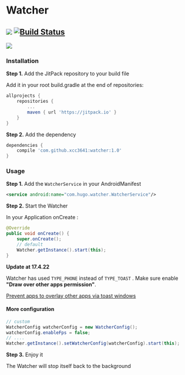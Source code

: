 # Watcher
[![](https://jitpack.io/v/xcc3641/watcher.svg)](https://jitpack.io/#xcc3641/watcher) [![Build Status](https://travis-ci.org/xcc3641/Watcher.svg?branch=master)](https://travis-ci.org/xcc3641/Watcher)
---

![](https://ww4.sinaimg.cn/large/006tKfTcgy1fevepnbf5ig30gz0aowev.gif)

### Installation

**Step 1.** Add the JitPack repository to your build file

Add it in your root build.gradle at the end of repositories:
```gradle
allprojects {
	repositories {
		...
		maven { url 'https://jitpack.io' }
	}
}
```

**Step 2.** Add the dependency
```gradle
dependencies {
	compile 'com.github.xcc3641:watcher:1.0'
}
```

### Usage

**Step 1.** Add the ```WatcherService``` in your AndroidManifest
```xml
<service android:name="com.hugo.watcher.WatcherService"/>
```

**Step 2.** Start the Watcher

In your Application onCreate :

```java
@Override
public void onCreate() {
	super.onCreate();
	// default
	Watcher.getInstance().start(this);
}
```

**Update at 17.4.22**

Watcher has used ``TYPE_PHONE`` instead of ``TYPE_TOAST`` .
Make sure enable **"Draw over other apps permission"**.

[Prevent apps to overlay other apps via toast windows](https://android.googlesource.com/platform/frameworks/base/+/dc24f93)

#### More configuration

```java
// custom
WatcherConfig watcherConfig = new WatcherConfig();
watcherConfig.enableFps = false;
// ....
Watcher.getInstance().setWatcherConfig(watcherConfig).start(this);
```

**Step 3.** Enjoy it

The Watcher will stop itself back to the background
